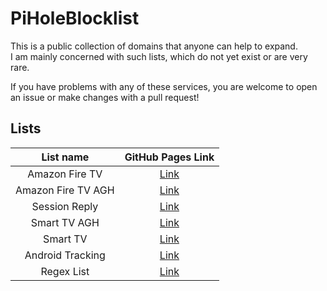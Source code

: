 # PiHoleBlocklist

This is a public collection of domains that anyone can help to expand.  
I am mainly concerned with such lists, which do not yet exist or are very rare.  

If you have problems with any of these services, you are welcome to open an issue or make changes with a pull request!  

## Lists

| List name | GitHub Pages Link |
| :----: | :----: |
| Amazon Fire TV | [Link](https://tonylost.github.io/PiHoleBlocklist/AmazonFireTV.txt) |
| Amazon Fire TV AGH | [Link](https://tonylost.github.io/PiHoleBlocklist/FireTVok.txt) |
| Session Reply | [Link](https://tonylost.github.io/PiHoleBlocklist/SessionReplay.txt) |
| Smart TV AGH | [Link](https://tonylost.github.io/PiHoleBlocklist/SmartTV-AGH.txt) |
| Smart TV | [Link](https://tonylost.github.io/PiHoleBlocklist/SmartTV.txt) |
| Android Tracking | [Link](https://tonylost.github.io/PiHoleBlocklist/android-tracking.txt) |
| Regex List | [Link](https://tonylost.github.io/PiHoleBlocklist/regex.list) |
